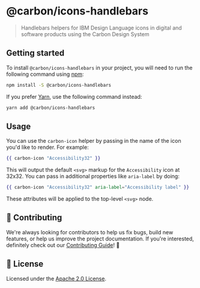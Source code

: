 # @carbon/icons-handlebars

> Handlebars helpers for IBM Design Language icons in digital and software
> products using the Carbon Design System

## Getting started

To install `@carbon/icons-handlebars` in your project, you will need to run the
following command using [npm](https://www.npmjs.com/):

```bash
npm install -S @carbon/icons-handlebars
```

If you prefer [Yarn](https://yarnpkg.com/en/), use the following command
instead:

```bash
yarn add @carbon/icons-handlebars
```

## Usage

You can use the `carbon-icon` helper by passing in the name of the icon you'd
like to render. For example:

```hbs
{{ carbon-icon "Accessibility32" }}
```

This will output the default `<svg>` markup for the `Accessibility` icon at
32x32. You can pass in additional properties like `aria-label` by doing:

```hbs
{{ carbon-icon "Accessibility32" aria-label="Accessibility label" }}
```

These attributes will be applied to the top-level `<svg>` node.

## 🙌 Contributing

We're always looking for contributors to help us fix bugs, build new features,
or help us improve the project documentation. If you're interested, definitely
check out our [Contributing Guide](/.github/CONTRIBUTING.md)! 👀

## 📝 License

Licensed under the [Apache 2.0 License](/LICENSE).
